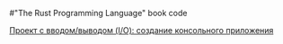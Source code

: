 #"The Rust Programming Language" book code

[Проект с вводом/выводом (I/O): создание консольного приложения](book/minigrep/README.md)